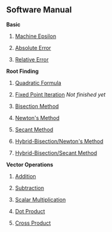## Software Manual

**Basic**

1. [Machine Epsilon](https://github.com/warrenm1/math4610/blob/master/SoftwareManual/maceps.md)

2. [Absolute Error](https://github.com/warrenm1/math4610/blob/master/SoftwareManual/abs_err.md)

3. [Relative Error](https://github.com/warrenm1/math4610/blob/master/SoftwareManual/rel_err.md)


**Root Finding**
1. [Quadratic Formula](https://github.com/warrenm1/math4610/blob/master/SoftwareManual/RootFinder.md)

2. [Fixed Point Iteration](https://github.com/warrenm1/math4610/blob/master/SoftwareManual/fixed_point_iteration.md) *Not finished yet*

3. [Bisection Method](https://github.com/warrenm1/math4610/blob/master/SoftwareManual/bisection.md)

4. [Newton's Method](https://github.com/warrenm1/math4610/blob/master/SoftwareManual/newton.md)

5. [Secant Method](https://github.com/warrenm1/math4610/blob/master/SoftwareManual/secant.md)

6. [Hybrid-Bisection/Newton's Method](https://github.com/warrenm1/math4610/blob/master/SoftwareManual/hybrid_n.md)

7. [Hybrid-Bisection/Secant Method](https://github.com/warrenm1/math4610/blob/master/SoftwareManual/hybrid_s.md)


**Vector Operations**
1. [Addition](https://github.com/warrenm1/math4610/blob/master/SoftwareManual/vector_addition.md)

2. [Subtraction](https://github.com/warrenm1/math4610/blob/master/SoftwareManual/vector_subtraction.md)

3. [Scalar Multiplication](https://github.com/warrenm1/math4610/blob/master/SoftwareManual/vector_scalar_multiplication.md)

4. [Dot Product](https://github.com/warrenm1/math4610/blob/master/SoftwareManual/vector_inner_product.md)

5. [Cross Product](https://github.com/warrenm1/math4610/blob/master/SoftwareManual/vector_inner_product.md)
